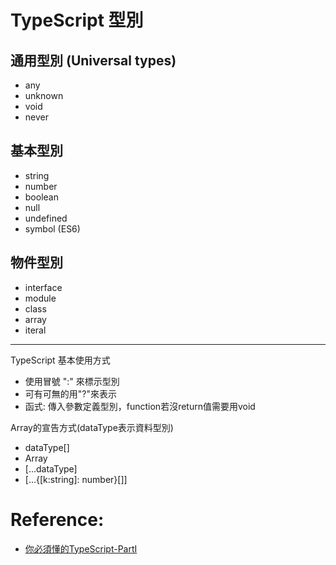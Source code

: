 # TypeScript 型別


## 通用型別 (Universal types)
- any
- unknown
- void
- never

## 基本型別
- string
- number
- boolean
- null
- undefined
- symbol (ES6)

## 物件型別
- interface
- module
- class
- array
- iteral

---
TypeScript 基本使用方式
- 使用冒號 ":" 來標示型別
- 可有可無的用"?"來表示
- 函式: 傳入參數定義型別，function若沒return值需要用void


Array的宣告方式(dataType表示資料型別)
- dataType[]
- Array<dataType>
- [...dataType]
- [...{[k:string]: number}[]]


# Reference:
- [你必須懂的TypeScript-PartI](https://medium.com/lion-f2e/%E4%BD%A0%E5%BF%85%E9%A0%88%E6%87%82%E7%9A%84typescript-parti-e18509343bd8)
